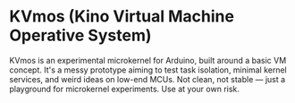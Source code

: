 # KVmos (Kino Virtual Machine Operative System)
KVmos is an experimental microkernel for Arduino, built around a basic VM concept. It's a messy prototype aiming to test task isolation, minimal kernel services, and weird ideas on low-end MCUs. Not clean, not stable — just a playground for microkernel experiments. Use at your own risk.
